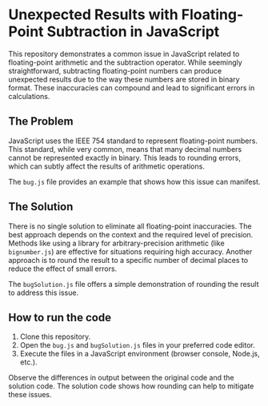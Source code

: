 # Unexpected Results with Floating-Point Subtraction in JavaScript

This repository demonstrates a common issue in JavaScript related to floating-point arithmetic and the subtraction operator.  While seemingly straightforward, subtracting floating-point numbers can produce unexpected results due to the way these numbers are stored in binary format.  These inaccuracies can compound and lead to significant errors in calculations.

## The Problem

JavaScript uses the IEEE 754 standard to represent floating-point numbers.  This standard, while very common, means that many decimal numbers cannot be represented exactly in binary.  This leads to rounding errors, which can subtly affect the results of arithmetic operations.

The `bug.js` file provides an example that shows how this issue can manifest.

## The Solution

There is no single solution to eliminate all floating-point inaccuracies.  The best approach depends on the context and the required level of precision.  Methods like using a library for arbitrary-precision arithmetic (like `bignumber.js`) are effective for situations requiring high accuracy.  Another approach is to round the result to a specific number of decimal places to reduce the effect of small errors.

The `bugSolution.js` file offers a simple demonstration of rounding the result to address this issue.

## How to run the code

1.  Clone this repository.
2.  Open the `bug.js` and `bugSolution.js` files in your preferred code editor.
3.  Execute the files in a JavaScript environment (browser console, Node.js, etc.).

Observe the differences in output between the original code and the solution code.  The solution code shows how rounding can help to mitigate these issues.